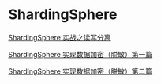 # ShardingSphere

[ShardingSphere 实战之读写分离](ShardingSphere%20实战之读写分离/ShardingSphere%20实战之读写分离.md "ShardingSphere 实战之读写分离")

[ShardingSphere 实现数据加密（脱敏）第一篇](ShardingSphere%20%E5%AE%9E%E7%8E%B0%E6%95%B0%E6%8D%AE%E5%8A%A0%E5%AF%86%EF%BC%88%E8%84%B1%E6%95%8F%EF%BC%89%E7%AC%AC%E4%B8%80%E7%AF%87/ "ShardingSphere 实现数据加密（脱敏）第一篇")

[ShardingSphere 实现数据加密（脱敏）第二篇](ShardingSphere%20%E5%AE%9E%E7%8E%B0%E6%95%B0%E6%8D%AE%E5%8A%A0%E5%AF%86%EF%BC%88%E8%84%B1%E6%95%8F%EF%BC%89%E7%AC%AC%E4%BA%8C%E7%AF%87/ "ShardingSphere 实现数据加密（脱敏）第二篇")
